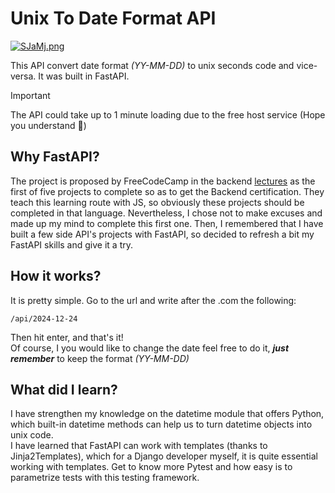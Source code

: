 # Unix To Date Format API
[![SJaMj.png](https://s7.gifyu.com/images/SJaMj.png)](https://gifyu.com/image/SJaMj)

This API convert date format _(YY-MM-DD)_ to unix seconds code and vice-versa. It was built in FastAPI.

> [!IMPORTANT]
> The API could take up to 1 minute loading due to the free host service (Hope you understand 🙈)

## Why FastAPI?
The project is proposed by FreeCodeCamp in the backend [lectures](https://www.freecodecamp.org/learn/back-end-development-and-apis/#back-end-development-and-apis-projects) as the first of five projects to complete so as to get the Backend certification.
They teach this learning route with JS, so obviously these projects should be completed in that language. Nevertheless, I chose not to make excuses and made up my mind to complete this first one.
Then, I remembered that I have built a few side API's projects with FastAPI, so decided to refresh a bit my FastAPI skills and give it a try.

## How it works?
It is pretty simple. Go to the url and write after the .com the following: 

    /api/2024-12-24              
Then hit enter, and that's it!       
Of course, I you would like to change the date
feel free to do it,  ***just remember*** to keep the format _(YY-MM-DD)_

## What did I learn?
I have strengthen my knowledge on the datetime module that offers Python, which built-in datetime methods can help us to turn datetime objects into unix code.   
I have learned that FastAPI can work with templates (thanks to Jinja2Templates), which for a Django developer myself, it is quite essential working with templates.
Get to know more Pytest and how easy is to parametrize tests with this testing framework. 
